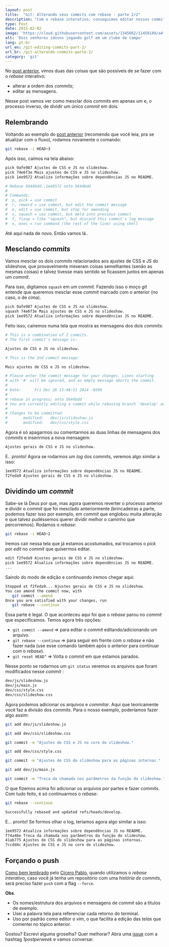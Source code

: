 ```yaml
---
layout: post
title:  "Git: Alterando seus commits com rebase - parte 2/2"
description: "Com o rebase interativo, conseguimos editar nossos commits em um mesmo branch, seja mesclando-os, alterando a ordem e editando as mensagens."
type: Post
date: 2015-02-02
image: 'https://cloud.githubusercontent.com/assets/1345662/11458149/a4fe99da-96a1-11e5-8d30-0f4938603dcc.jpg'
alt: 'Dois senhores idosos jogando golf em um clube de campo'
lang: pt-br
url_en: /git-editing-commits-part-2/
url_br: /git-alterando-commits-parte-2/
category: 'git'
---
```


No [post anterior](/git-alterando-commits-parte-1/), vimos duas das coisas que são possíveis de se fazer com o *rebase* interativo:

* alterar a ordem dos _commits_;
* editar as mensagens.

Nesse post vamos ver como mesclar dois _commits_ em apenas um e, o processo inverso, de dividir um único _commit_ em dois.

## Relembrando

Voltando ao exemplo do [post anterior](/git-alterando-commits-parte-1) (recomendo que você leia, pra se atualizar com o fluxo), rodamos novamente o comando:

```bash
git rebase -i HEAD~3
```

Após isso, caímos na tela abaixo:

```bash
pick 9afe987 Ajustes de CSS e JS no slideshow.
pick 74e6f3e Mais ajustes de CSS e JS no slideshow.
pick 1ee9572 Atualiza informações sobre dependências JS no README.

# Rebase 5644bdd..1ee9572 onto 5644bdd
#
# Commands:
#  p, pick = use commit
#  r, reword = use commit, but edit the commit message
#  e, edit = use commit, but stop for amending
#  s, squash = use commit, but meld into previous commit
#  f, fixup = like "squash", but discard this commit's log message
#  x, exec = run command (the rest of the line) using shell
```

Até aqui nada de novo. Então vamos lá..

## Mesclando _commits_

Vamos mesclar os dois _commits_ relacionados aos ajustes de CSS e JS do slideshow, que provavelmente mexeram coisas semelhantes (senão as mesmas coisas) e talvez tivesse mais sentido se ficassem juntos em apenas um _commit_.

Para isso, digitamos `squash` em um _commit_. Fazendo isso o moço *git* entende que queremos mesclar esse _commit_ marcado com o anterior (no caso, o de cima).

```bash
pick 9afe987 Ajustes de CSS e JS no slideshow.
squash 74e6f3e Mais ajustes de CSS e JS no slideshow.
pick 1ee9572 Atualiza informações sobre dependências JS no README.
```

Feito isso, caíremos numa tela que mostra as mensagens dos dois _commits_:

```bash
# This is a combination of 2 commits.
# The first commit's message is:

Ajustes de CSS e JS no slideshow.

# This is the 2nd commit message:

Mais ajustes de CSS e JS no slideshow.

# Please enter the commit message for your changes. Lines starting
# with '#' will be ignored, and an empty message aborts the commit.
#
# Date:      Fri Dec 26 15:48:51 2014 -0200
#
# rebase in progress; onto 5644bdd
# You are currently editing a commit while rebasing branch 'develop' on '5644bdd'.
#
# Changes to be committed:
#       modified:   dev/js/slideshow.js
#       modified:   dev/css/style.css
```

Agora é só apagarmos ou comentarmos as duas linhas de mensagens dos _commits_ e inserirmos a nova mensagem:

```bash
Ajustes gerais de CSS e JS no slideshow.
```

E.. pronto! Agora se rodarmos um *log* dos commits, veremos algo similar a isso:

```bash
1ee9572 Atualiza informações sobre dependências JS no README.
f2feda9 Ajustes gerais de CSS e JS no slideshow.
```

## Dividindo um _commit_

Sabe-se lá Deus por que, mas agora queremos reverter o processo anterior e dividir o _commit_ que foi mesclado anteriormente (brincadeiras a parte, podemos fazer isso por exemplo, em _commit_ que englobou muita alteração e que talvez pudéssemos querer dividir melhor o caminho que percorremos). Rodamos o *rebase*:

```bash
git rebase -i HEAD~2
```

Iremos cair nessa tela que já estamos acostumados, eaí trocamos o *pick* por *edit* no _commit_ que quisermos editar.

```bash
edit f2feda9 Ajustes gerais de CSS e JS no slideshow.
pick 1ee9572 Atualiza informações sobre dependências JS no README.
...
```

Saindo do modo de edição e continuando iremos chegar aqui:

```bash
Stopped at f2feda9... Ajustes gerais de CSS e JS no slideshow.
You can amend the commit now, with
   git commit --amend
Once you are satisfied with your changes, run
   git rebase --continue
```

Essa parte é legal. O que aconteceu aqui foi que o *rebase* parou no _commit_ que especificamos. Temos agora três opções:

* `git commit --amend` => para editar o _commit_ editando/adicionando um arquivo.
* `git rebase --continue` => para seguir em frente com o *rebase* e não fazer nada (use esse comando também após o anterior para continuar com o *rebase*).
* `git reset HEAD^` => Volta o _commit_ em que estamos parados.

Nesse ponto se rodarmos um `git status` veremos os arquivos que foram modificados nesse _commit_ :

```bash
dev/js/slideshow.js
dev/js/main.js
dev/css/style.css
dev/css/slideshow.css
```

Agora podemos adicionar os arquivos e *commitar*. Aqui que teoricamente você faz a divisão dos _commits_. Para o nosso exemplo, poderíamos fazer algo assim:

```bash
git add dev/js/slideshow.js

git add dev/css/slideshow.css

git commit -m "Ajustes de CSS e JS no core do slideshow."

git add dev/css/style.css

git commit -m "Ajustes de CSS do slideshow para as páginas internas."

git add dev/js/main.js

git commit -m "Troca da chamada nos parâmetros da função do slideshow."
```

O que fizemos acima foi adicionar os arquivos por partes e fazer _commits_. Com tudo feito, é só continuarmos o *rebase*:

```bash
git rebase --continue

Successfully rebased and updated refs/heads/develop.
```

E... pronto! Se formos olhar o log, teríamos agora algo similar a isso:

```bash
1ee9572 Atualiza informações sobre dependências JS no README.
f74a46e Troca da chamada nos parâmetros da função do slideshow.
41ab775 Ajustes de CSS do slideshow para as páginas internas.
7ccdd4c Ajustes de CSS e JS no core do slideshow.
```

## Forçando o push

[Como bem lembrado](https://github.com/raphaelfabeni/raphaelfabeni.github.io/issues/9) pelo [Cícero Pablo](https://github.com/ciceropablo), quando utilizamos o *rebase interativo*, caso você já tenha um repositório com uma *história de commits*, será preciso fazer `push` com a flag `--force`.

**Obs**.

* Os nomes/estrutura dos arquivos e mensagens de _commit_ são a títulos de exemplo.
* Usei a palavra tela para referenciar cada retorno do terminal.
* Uso por padrão como editor o *vim*, o que facilita a edição das *telas* que comentei no tópico anterior.

Gostou? Escrevi alguma groselha? Quer melhorar? Abra uma [issue](https://github.com/raphaelfabeni/raphaelfabeni.github.io/issues) com a hashtag *1postperweek* e vamos conversar.









